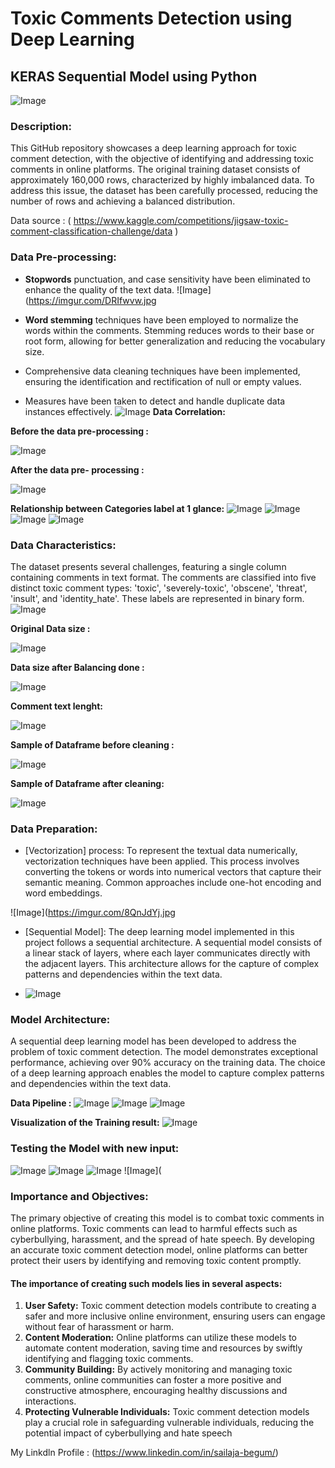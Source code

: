 # Toxic Comments Detection using Deep Learning
##  KERAS Sequential Model using Python

![Image](https://imgur.com/SzC5WSF.jpg)

### Description:

This GitHub repository showcases a deep learning approach for toxic comment detection, with the objective of identifying and addressing toxic comments in online platforms. The original training dataset consists of approximately 160,000 rows, characterized by highly imbalanced data. To address this issue, the dataset has been carefully processed, reducing the number of rows and achieving a balanced distribution.

Data source : ( https://www.kaggle.com/competitions/jigsaw-toxic-comment-classification-challenge/data )

### Data Pre-processing:

- **Stopwords** punctuation, and case sensitivity have been eliminated to enhance the quality of the text data.
![Image](https://imgur.com/DRIfwvw.jpg

- **Word stemming** techniques have been employed to normalize the words within the comments. Stemming reduces words to their base or root form, allowing for better generalization and reducing the vocabulary size.
  
- Comprehensive data cleaning techniques have been implemented, ensuring the identification and rectification of null or empty values.
- Measures have been taken to detect and handle duplicate data instances effectively.
![Image](https://imgur.com/e7zyqex.jpg)
**Data Correlation:**
  
**Before the data pre-processing :**

![Image](https://imgur.com/6uTffic.jpg)

**After the data pre- processing :**

![Image](https://imgur.com/SqdDsnS.jpg)

**Relationship between Categories label at 1 glance:** 
![Image](https://imgur.com/B38TfmU.jpg)
![Image](https://imgur.com/Ucj58Bk.jpg)
![Image](https://imgur.com/GkQPrnG.jpg)
![Image](https://imgur.com/5nbaik5.jpg)

### Data Characteristics:

The dataset presents several challenges, featuring a single column containing comments in text format. The comments are classified into five distinct toxic comment types: 'toxic', 'severely-toxic', 'obscene', 'threat', 'insult', and 'identity_hate'. These labels are represented in binary form.
![Image](https://imgur.com/b5o52Gs.jpg)

**Original Data size :**

![Image](https://imgur.com/uXBFYQZ.jpg)

**Data size after Balancing done :**

![Image](https://imgur.com/azxW74w.jpg)

**Comment text lenght:**

![Image](https://imgur.com/7Wyhapi.jpg)

**Sample of Dataframe before cleaning :**

![Image](https://imgur.com/jKVCmZK.jpg)

**Sample of Dataframe after cleaning:**

![Image](https://imgur.com/MEzK91j.jpg)


### Data Preparation:

- [Vectorization] process: To represent the textual data numerically, vectorization techniques have been applied. This process involves converting the tokens or words into numerical vectors that capture their semantic meaning. Common approaches include one-hot encoding and word embeddings.
  
![Image](https://imgur.com/8QnJdYj.jpg

- [Sequential Model]: The deep learning model implemented in this project follows a sequential architecture. A sequential model consists of a linear stack of layers, where each layer communicates directly with the adjacent layers. This architecture allows for the capture of complex patterns and dependencies within the text data.
  
- ![Image](https://imgur.com/z246rEI.jpg)

### Model Architecture:
A sequential deep learning model has been developed to address the problem of toxic comment detection. The model demonstrates exceptional performance, achieving over 90% accuracy on the training data. The choice of a deep learning approach enables the model to capture complex patterns and dependencies within the text data.

**Data Pipeline :**
![Image](https://imgur.com/IqsWoFT.jpg)
![Image](https://imgur.com/ccg2xTB.jpg)
![Image](https://imgur.com/iiAwtS7.jpg)

**Visualization of the Training result:**
![Image](https://imgur.com/K1D8SUq.jpg)

### Testing the Model with new input:
![Image](https://imgur.com/Z7ZPpgd.jpg)
![Image](https://imgur.com/ggtpHhU.jpg)
![Image](https://imgur.com/LhFArGa.jpg)
![Image](

### Importance and Objectives:
The primary objective of creating this model is to combat toxic comments in online platforms. Toxic comments can lead to harmful effects such as cyberbullying, harassment, and the spread of hate speech. By developing an accurate toxic comment detection model, online platforms can better protect their users by identifying and removing toxic content promptly.

#### The importance of creating such models lies in several aspects:
1. **User Safety:** Toxic comment detection models contribute to creating a safer and more inclusive online environment, ensuring users can engage without fear of harassment or harm.
2. **Content Moderation:** Online platforms can utilize these models to automate content moderation, saving time and resources by swiftly identifying and flagging toxic comments.
3. **Community Building:** By actively monitoring and managing toxic comments, online communities can foster a more positive and constructive atmosphere, encouraging healthy discussions and interactions.
4. **Protecting Vulnerable Individuals:** Toxic comment detection models play a crucial role in safeguarding vulnerable individuals, reducing the potential impact of cyberbullying and hate speech

My Linkdln Profile : (https://www.linkedin.com/in/sailaja-begum/)
